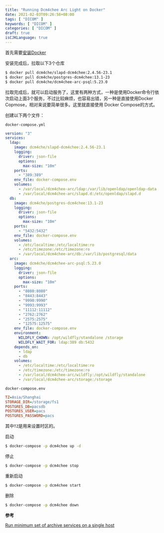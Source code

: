 ```yaml
---
title: "Running Dcm4chee Arc Light on Docker"
date: 2021-02-03T09:26:58+08:00
tags: [ "DICOM" ]
keywords: [ "DICOM" ]
categories: [ "DICOM" ]
draft: true
isCJKLanguage: true
---
```


首先需要[安装Docker](https://docs.docker.com/get-docker/)

安装完成后，拉取以下3个仓库

``` bash
$ docker pull dcm4che/slapd-dcm4chee:2.4.56-23.1
$ docker pull dcm4che/postgres-dcm4chee:13.1-23
$ docker pull dcm4che/dcm4chee-arc-psql:5.23.0
```

拉取完成后，就可以启动服务了，这里有两种方式，一种是使用Docker命令行依次启动上面3个服务，不过比较麻烦，也容易出错，另一种是直接使用Docker Copmose，相对来说要简单很多。这里就直接使用 Docker Compose的方式。

创建以下两个文件：

`docker-compose.yml`

``` yaml
version: "3"
services:
  ldap:
    image: dcm4che/slapd-dcm4chee:2.4.56-23.1
    logging:
      driver: json-file
      options:
        max-size: "10m"
    ports:
      - "389:389"
    env_file: docker-compose.env
    volumes:
      - /var/local/dcm4chee-arc/ldap:/var/lib/openldap/openldap-data
      - /var/local/dcm4chee-arc/slapd.d:/etc/openldap/slapd.d
  db:
    image: dcm4che/postgres-dcm4chee:13.1-23
    logging:
      driver: json-file
      options:
        max-size: "10m"
    ports:
      - "5432:5432"
    env_file: docker-compose.env
    volumes:
      - /etc/localtime:/etc/localtime:ro
      - /etc/timezone:/etc/timezone:ro
      - /var/local/dcm4chee-arc/db:/var/lib/postgresql/data
  arc:
    image: dcm4che/dcm4chee-arc-psql:5.23.0
    logging:
      driver: json-file
      options:
        max-size: "10m"
    ports:
      - "8080:8080"
      - "8443:8443"
      - "9990:9990"
      - "9993:9993"
      - "11112:11112"
      - "2762:2762"
      - "2575:2575"
      - "12575:12575"
    env_file: docker-compose.env
    environment:
      WILDFLY_CHOWN: /opt/wildfly/standalone /storage
      WILDFLY_WAIT_FOR: ldap:389 db:5432
    depends_on:
      - ldap
      - db
    volumes:
      - /etc/localtime:/etc/localtime:ro
      - /etc/timezone:/etc/timezone:ro
      - /var/local/dcm4chee-arc/wildfly:/opt/wildfly/standalone
      - /var/local/dcm4chee-arc/storage:/storage
```

`docker-compose.env`

``` ini
TZ=Asia/Shanghai
STORAGE_DIR=/storage/fs1
POSTGRES_DB=pacsdb
POSTGRES_USER=pacs
POSTGRES_PASSWORD=pacs
```

其中`TZ`是用来设置时区的。

启动

``` bash
$ docker-compose -p dcm4chee up -d
```

停止

``` bash
$ docker-compose -p dcm4chee stop
```

重新启动

``` bash
$ docker-compose -p dcm4chee start
```

删除

``` bash
$ docker-compose -p dcm4chee down
```

**参考**

[Run minimum set of archive services on a single host](https://github.com/dcm4che/dcm4chee-arc-light/wiki/Run-minimum-set-of-archive-services-on-a-single-host)
